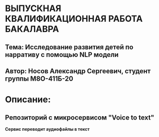 # ВЫПУСКНАЯ КВАЛИФИКАЦИОННАЯ РАБОТА БАКАЛАВРА
## Тема: Исследование развития детей по нарративу с помощью NLP модели
## Автор: Носов Александр Сергеевич, студент группы М8О-411Б-20
# Описание:
## Репозиторий с микросервисом "Voice to text"
**Сервис переводит аудиофайлы в текст**
